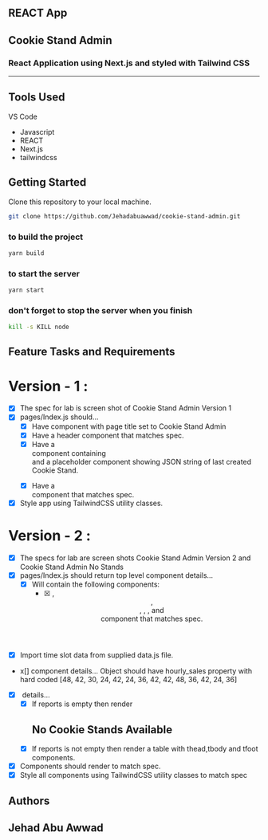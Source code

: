 ## REACT App

## Cookie Stand Admin

### React Application using Next.js and styled with Tailwind CSS

---

## Tools Used

VS Code

- Javascript
- REACT
- Next.js
- tailwindcss

## Getting Started

Clone this repository to your local machine.

```bash
git clone https://github.com/Jehadabuawwad/cookie-stand-admin.git
```

### to build the project

```bash
yarn build
```

### to start the server

```bash
yarn start
```

### don't forget to stop the server when you finish

```bash
kill -s KILL node
```

## Feature Tasks and Requirements

# Version - 1 :

- [x] The spec for lab is screen shot of Cookie Stand Admin Version 1
- [x] pages/Index.js should…
  - [x] Have <Head> component with page title set to Cookie Stand Admin
  - [x] Have a header component that matches spec.
  - [x] Have a <main> component containing <form> and a placeholder component showing JSON string of last created Cookie Stand.
  - [x] Have a <footer> component that matches spec.
- [x] Style app using TailwindCSS utility classes.

# Version - 2 :

- [x] The specs for lab are screen shots Cookie Stand Admin Version 2 and Cookie Stand Admin No Stands
- [x] pages/Index.js should return top level component <CookieStandAdmin>
  <CookieStandAdmin> details…
  - [x] Will contain the following components:
    - [x] <Head>, <Header>, <main>, <CreateForm>, <ReportTable>, and<Footer> component that matches spec.
- [x] Import time slot data from supplied data.js file.
- x[] <CreateForm> component details…
  Object should have hourly_sales property with hard coded [48, 42, 30, 24, 42, 24, 36, 42, 42, 48, 36, 42, 24, 36]
- [x] <ReportTable> details…
  - [x] If reports is empty then render <h2>No Cookie Stands Available</h2>
  - [x] If reports is not empty then render a table with thead,tbody and tfoot components.
- [x] Components should render to match spec.
- [x] Style all components using TailwindCSS utility classes to match spec

## Authors

## Jehad Abu Awwad